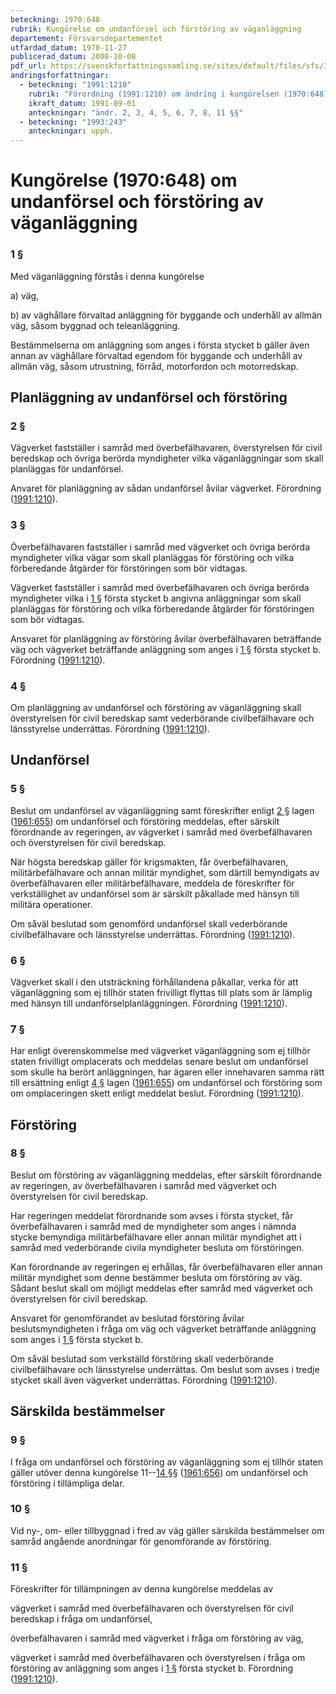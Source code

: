 ```yaml
---
beteckning: 1970:648
rubrik: Kungörelse om undanförsel och förstöring av väganläggning
departement: Försvarsdepartementet
utfardad_datum: 1970-11-27
publicerad_datum: 2008-10-08
pdf_url: https://svenskforfattningssamling.se/sites/default/files/sfs/1970-11/SFS1970-648.pdf
andringsforfattningar:
  - beteckning: "1991:1210"
    rubrik: "Förordning (1991:1210) om ändring i kungörelsen (1970:648) om undanförsel och förstöring av väganläggning"
    ikraft_datum: 1991-09-01
    anteckningar: "ändr. 2, 3, 4, 5, 6, 7, 8, 11 §§"
  - beteckning: "1993:243"
    anteckningar: upph.
---
```


# Kungörelse (1970:648) om undanförsel och förstöring av väganläggning

### 1 §

Med väganläggning förstås i denna kungörelse

a) väg,

b) av väghållare förvaltad anläggning för byggande och underhåll av allmän väg, såsom byggnad och teleanläggning.

Bestämmelserna om anläggning som anges i första stycket b gäller även annan av väghållare förvaltad egendom för byggande och underhåll av allmän väg, såsom utrustning, förråd, motorfordon och motorredskap.

## Planläggning av undanförsel och förstöring

### 2 §

Vägverket fastställer i samråd med överbefälhavaren, överstyrelsen för civil beredskap och övriga berörda myndigheter vilka väganläggningar som skall planläggas för undanförsel.

Anvaret för planläggning av sådan undanförsel åvilar vägverket. Förordning ([1991:1210](https://selex.se/eli/sfs/1991/1210)).

### 3 §

Överbefälhavaren fastställer i samråd med vägverket och övriga berörda myndigheter vilka vägar som skall planläggas för förstöring och vilka förberedande åtgärder för förstöringen som bör vidtagas.

Vägverket fastställer i samråd med överbefälhavaren och övriga berörda myndigheter vilka i [1 §](#1) första stycket b angivna anläggningar som skall planläggas för förstöring och vilka förberedande åtgärder för förstöringen som bör vidtagas.

Ansvaret för planläggning av förstöring åvilar överbefälhavaren beträffande väg och vägverket beträffande anläggning som anges i [1 §](#1) första stycket b. Förordning ([1991:1210](https://selex.se/eli/sfs/1991/1210)).

### 4 §

Om planläggning av undanförsel och förstöring av väganläggning skall överstyrelsen för civil beredskap samt vederbörande civilbefälhavare och länsstyrelse underrättas. Förordning ([1991:1210](https://selex.se/eli/sfs/1991/1210)).

## Undanförsel

### 5 §

Beslut om undanförsel av väganläggning samt föreskrifter enligt [2 §](#2) lagen ([1961:655](https://selex.se/eli/sfs/1961/655)) om undanförsel och förstöring meddelas, efter särskilt förordnande av regeringen, av vägverket i samråd med överbefälhavaren och överstyrelsen för civil beredskap.

När högsta beredskap gäller för krigsmakten, får överbefälhavaren, militärbefälhavare och annan militär myndighet, som därtill bemyndigats av överbefälhavaren eller militärbefälhavare, meddela de föreskrifter för verkställighet av undanförsel som är särskilt påkallade med hänsyn till militära operationer.

Om såväl beslutad som genomförd undanförsel skall vederbörande civilbefälhavare och länsstyrelse underrättas. Förordning ([1991:1210](https://selex.se/eli/sfs/1991/1210)).

### 6 §

Vägverket skall i den utsträckning förhållandena påkallar, verka för att väganläggning som ej tillhör staten frivilligt flyttas till plats som är lämplig med hänsyn till undanförselplanläggningen. Förordning ([1991:1210](https://selex.se/eli/sfs/1991/1210)).

### 7 §

Har enligt överenskommelse med vägverket väganläggning som ej tillhör staten frivilligt omplacerats och meddelas senare beslut om undanförsel som skulle ha berört anläggningen, har ägaren eller innehavaren samma rätt till ersättning enligt [4 §](#4) lagen ([1961:655](https://selex.se/eli/sfs/1961/655)) om undanförsel och förstöring som om omplaceringen skett enligt meddelat beslut. Förordning ([1991:1210](https://selex.se/eli/sfs/1991/1210)).

## Förstöring

### 8 §

Beslut om förstöring av väganläggning meddelas, efter särskilt förordnande av regeringen, av överbefälhavaren i samråd med vägverket och överstyrelsen för civil beredskap.

Har regeringen meddelat förordnande som avses i första stycket, får överbefälhavaren i samråd med de myndigheter som anges i nämnda stycke bemyndiga militärbefälhavare eller annan militär myndighet att i samråd med vederbörande civila myndigheter besluta om förstöringen.

Kan förordnande av regeringen ej erhållas, får överbefälhavaren eller annan militär myndighet som denne bestämmer besluta om förstöring av väg. Sådant beslut skall om möjligt meddelas efter samråd med vägverket och överstyrelsen för civil beredskap.

Ansvaret för genomförandet av beslutad förstöring åvilar beslutsmyndigheten i fråga om väg och vägverket beträffande anläggning som anges i [1 §](#1) första stycket b.

Om såväl beslutad som verkställd förstöring skall vederbörande civilbefälhavare och länsstyrelse underrättas. Om beslut som avses i tredje stycket skall även vägverket underrättas. Förordning ([1991:1210](https://selex.se/eli/sfs/1991/1210)).

## Särskilda bestämmelser

### 9 §

I fråga om undanförsel och förstöring av väganläggning som ej tillhör staten gäller utöver denna kungörelse 11--[14 §](#14)§ ([1961:656](https://selex.se/eli/sfs/1961/656)) om undanförsel och förstöring i tillämpliga delar.

### 10 §

Vid ny-, om- eller tillbyggnad i fred av väg gäller särskilda bestämmelser om samråd angående anordningar för genomförande av förstöring.

### 11 §

Föreskrifter för tillämpningen av denna kungörelse meddelas av

vägverket i samråd med överbefälhavaren och överstyrelsen för civil beredskap i fråga om undanförsel,

överbefälhavaren i samråd med vägverket i fråga om förstöring av väg,

vägverket i samråd med överbefälhavaren och överstyrelsen i fråga om förstöring av anläggning som anges i [1 §](#1) första stycket b. Förordning ([1991:1210](https://selex.se/eli/sfs/1991/1210)).